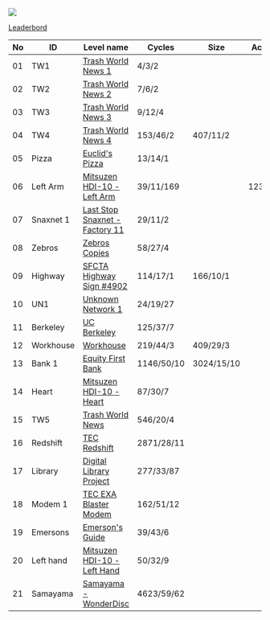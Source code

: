 <p align="left"><a href="https://store.steampowered.com/app/716490/EXAPUNKS/" target="_blank" rel="noopener noreferrer"><img src="https://steamcdn-a.akamaihd.net/steam/apps/716490/header.jpg"></a></p>

[Leaderbord](https://www.reddit.com/r/exapunks/wiki/index#wiki_main_campaign_leaderboards)

| No  | ID        | Level name                                                        | Cycles     | Size       | Activity |
| --- | --------- | ----------------------------------------------------------------- | ---------- | ---------- | -------- |
| 01  | TW1       | [Trash World News 1](01-trash-world-news-tutorial-1)              | 4/3/2      |            |          |
| 02  | TW2       | [Trash World News 2](02-trash-world-news-tutorial-2)              | 7/6/2      |            |          |
| 03  | TW3       | [Trash World News 3](03-trash-world-news-tutorial-3)              | 9/12/4     |            |          |
| 04  | TW4       | [Trash World News 4](04-trash-world-news-tutorial-4)              | 153/46/2   | 407/11/2   |          |
| 05  | Pizza     | [Euclid's Pizza](05-euclids-pizza)                                | 13/14/1    |            |          |
| 06  | Left Arm  | [Mitsuzen HDI-10 - Left Arm](06-mitsuzen-hdi-10-left-arm)         | 39/11/169  |            | 123/14/6 |
| 07  | Snaxnet 1 | [Last Stop Snaxnet - Factory 11](07-last-stop-snaxnet-factory-11) | 29/11/2    |            |          |
| 08  | Zebros    | [Zebros Copies](08-zebros-copies)                                 | 58/27/4    |            |          |
| 09  | Highway   | [SFCTA Highway Sign #4902](09-sfcta-highway-sign-4902)            | 114/17/1   | 166/10/1   |          |
| 10  | UN1       | [Unknown Network 1](10-unknown-network)                           | 24/19/27   |            |          |
| 11  | Berkeley  | [UC Berkeley](11-uc-berkeley)                                     | 125/37/7   |            |          |
| 12  | Workhouse | [Workhouse](12-workhouse)                                         | 219/44/3   | 409/29/3   |          |
| 13  | Bank 1    | [Equity First Bank](13-equity-first-bank)                         | 1146/50/10 | 3024/15/10 |          |
| 14  | Heart     | [Mitsuzen HDI-10 - Heart](14-mitsuzen-hdi-10-heart)               | 87/30/7    |            |          |
| 15  | TW5       | [Trash World News](15-trash-world-news)                           | 546/20/4   |            |          |
| 16  | Redshift  | [TEC Redshift](16-tec-redshift)                                   | 2871/28/11 |            |          |
| 17  | Library   | [Digital Library Project](17-digital-library-project)             | 277/33/87  |            |          |
| 18  | Modem 1   | [TEC EXA Blaster Modem](18-tec-exa-blaster-modem)                 | 162/51/12  |            |          |
| 19  | Emersons  | [Emerson's Guide](19-emersons-guide)                              | 39/43/6    |            |          |
| 20  | Left hand | [Mitsuzen HDI-10 - Left Hand](20-mitsuzen-hdi-10-left-hand)       | 50/32/9    |            |          |
| 21  | Samayama  | [Samayama - WonderDisc](21-samayama-wonderdisc)                   | 4623/59/62 |            |          |